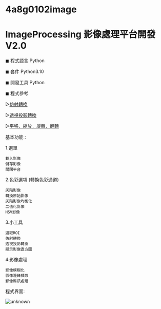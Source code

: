 # 4a8g0102image
# ImageProcessing 影像處理平台開發 V2.0


◼ 程式語言 Python

◼ 套件 Python3.10

◼ 開發工具 Python

◼ 程式參考

  ▻[仿射轉換](https://zj-image-processing.readthedocs.io/zh_CN/latest/opencv/code/[%E6%97%8B%E8%BD%AC][%E5%B9%B3%E7%A7%BB][%E7%BC%A9%E6%94%BE]%E4%BB%BF%E5%B0%84%E5%8F%98%E6%8D%A2/)
  
  ▻[透視投影轉換](https://blog.51cto.com/u_15316847/3220450)
  
  ▻[平移，縮放，旋轉，翻轉](https://codeantenna.com/a/zU8GpOmmve)

基本功能 :

1.選單

    載入影像 
    儲存影像
    關閉平台
2.色彩選項 (轉換色彩通道)

    灰階影像
    轉換原始影像
    灰階影像均衡化
    二值化影像
    HSV影像
3.小工具

    選取ROI
    仿射轉換
    透視投影轉換
    顯示影像直方圖
4.影像處理

    影像模糊化
    影像邊緣擷取
    影像雜訊處理


程式界面:

![unknown](https://user-images.githubusercontent.com/105743397/168988021-9fbfdcee-5eea-46a1-9cb0-693a73e737dd.png)
